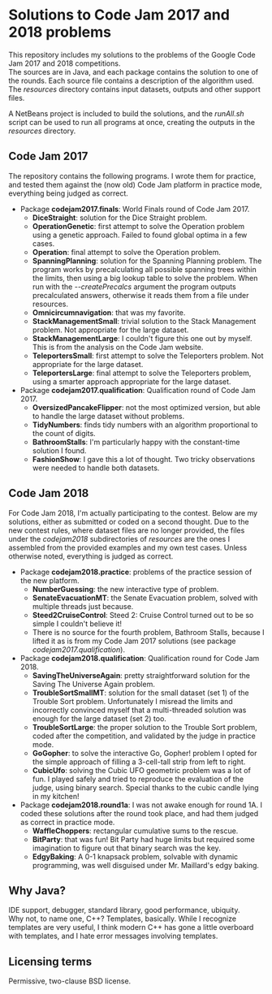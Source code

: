 # Solutions to Code Jam 2017 and 2018 problems

This repository includes my solutions to the problems of the Google Code Jam 2017 and 2018 competitions.\
The sources are in Java, and each package contains the solution to one of the rounds. Each source file contains a description of the algorithm used.\
The *resources* directory contains input datasets, outputs and other support files.

A NetBeans project is included to build the solutions, and the *runAll.sh* script can be used to run all programs at once,
creating the outputs in the *resources* directory.

## Code Jam 2017
The repository contains the following programs. I wrote them for practice, and tested them against
the (now old) Code Jam platform in practice mode, everything being judged as correct.
* Package **codejam2017.finals**: World Finals round of Code Jam 2017.
    * **DiceStraight**: solution for the Dice Straight problem.
    * **OperationGenetic**: first attempt to solve the Operation problem using a genetic approach. Failed to found global optima in a few cases.
    * **Operation**: final attempt to solve the Operation problem.
    * **SpanningPlanning**: solution for the Spanning Planning problem.
        The program works by precalculating all possible spanning trees within the limits, then using a big lookup table to solve the problem.
        When run with the *--createPrecalcs* argument the program outputs precalculated answers, otherwise it reads them from a file under resources.
    * **Omnicircumnavigation**: that was my favorite.
    * **StackManagementSmall**: trivial solution to the Stack Management problem. Not appropriate for the large dataset.
    * **StackManagementLarge**: I couldn't figure this one out by myself. This is from the analysis on the Code Jam website.
    * **TeleportersSmall**: first attempt to solve the Teleporters problem. Not appropriate for the large dataset.
    * **TeleportersLarge**: final attempt to solve the Teleporters problem, using a smarter approach appropriate for the large dataset.
* Package **codejam2017.qualification**: Qualification round of Code Jam 2017.
    * **OversizedPancakeFlipper**: not the most optimized version, but able to handle the large dataset without problems.
    * **TidyNumbers**: finds tidy numbers with an algorithm proportional to the count of digits.
    * **BathroomStalls**: I'm particularly happy with the constant-time solution I found.
    * **FashionShow**: I gave this a lot of thought. Two tricky observations were needed to handle both datasets.

## Code Jam 2018
For Code Jam 2018, I'm actually participating to the contest. Below are my solutions,
either as submitted or coded on a second thought. Due to the new contest rules, where dataset
files are no longer provided, the files under the *codejam2018* subdirectories of *resources*
are the ones I assembled from the provided examples and my own test cases.
Unless otherwise noted, everything is judged as correct.
* Package **codejam2018.practice**: problems of the practice session of the new platform.
    * **NumberGuessing**: the new interactive type of problem.
    * **SenateEvacuationMT**: the Senate Evacuation problem, solved with multiple threads just because.
    * **Steed2CruiseControl**: Steed 2: Cruise Control turned out to be so simple I couldn't believe it!
    * There is no source for the fourth problem, Bathroom Stalls, because I lifted it as is
      from my Code Jam 2017 solutions (see package *codejam2017.qualification*).
* Package **codejam2018.qualification**: Qualification round for Code Jam 2018.
    * **SavingTheUniverseAgain**: pretty straightforward  solution for the Saving The Universe Again problem.
    * **TroubleSortSmallMT**: solution for the small dataset (set 1) of the Trouble Sort problem.
      Unfortunately I misread the limits and incorrectly convinced myself that
      a multi-threaded solution was enough for the large dataset (set 2) too.
    * **TroubleSortLarge**: the proper solution to the Trouble Sort problem,
      coded after the competition, and validated by the judge in practice mode.
    * **GoGopher**: to solve the interactive Go, Gopher! problem I opted for the
      simple approach of filling a 3-cell-tall strip from left to right.
    * **CubicUfo**: solving the Cubic UFO geometric problem was a lot of fun.
      I played safely and tried to reproduce the evaluation of the judge, using
      binary search. Special thanks to the cubic candle lying in my kitchen!
* Package **codejam2018.round1a**: I was not awake enough for round 1A.
  I coded these solutions after the round took place, and had them judged as correct in practice mode.
    * **WaffleChoppers**: rectangular cumulative sums to the rescue.
    * **BitParty**: that was fun! Bit Party had huge limits but required some
      imagination to figure out that binary search was the key.
    * **EdgyBaking**: A 0-1 knapsack problem, solvable with dynamic programming,
      was well disguised under Mr. Maillard's edgy baking.

## Why Java?
IDE support, debugger, standard library, good performance, ubiquity.\
Why not, to name one, C++? Templates, basically. While I recognize templates are very useful,
I think modern C++ has gone a little overboard with templates, and I hate error messages involving templates.

## Licensing terms
Permissive, two-clause BSD license.